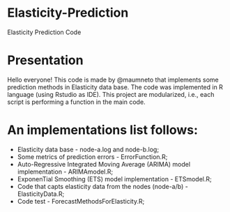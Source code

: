 # Elasticity-Prediction
Elasticity Prediction Code 

# Presentation
Hello everyone! This code is made by @maumneto that implements some prediction methods in Elasticity data base. The code was implemented in R language (using Rstudio as IDE). This project are modularized, i.e., each script is performing a function in the main code.

# An implementations list follows:
- Elasticity data base - node-a.log and node-b.log;
- Some metrics of prediction errors - ErrorFunction.R;
- Auto-Regressive Integrated Moving Average (ARIMA) model implementation - ARIMAmodel.R;
- ExponenTial Smoothing (ETS) model implementation - ETSmodel.R;
- Code that capts elasticity data from the nodes (node-a/b) - ElasticityData.R;
- Code test - ForecastMethodsForElasticity.R;
